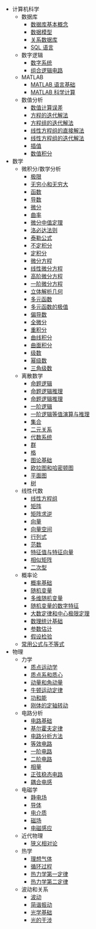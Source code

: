 - 计算机科学
    - 数据库
        - [数据库基本概念](/pages/computer-science/database/database-basic-concept.md)
        - [数据模型](/pages/computer-science/database/data-model.md)
        - [关系数据库](/pages/computer-science/database/relational-database.md)
        - [SQL 语言](/pages/computer-science/database/sql.md)
    - 数字逻辑
        - [数字系统](/pages/computer-science/digital-logic/digital-system.md)
        - [组合逻辑电路](/pages/computer-science/digital-logic/combinational-logic-circuit.md)
    - MATLAB
        - [MATLAB 语言基础](/pages/computer-science/matlab/matlab-language-basis.md)
        - [MATLAB 科学计算](/pages/computer-science/matlab/matlab-scientific-computing.md)
    - 数值分析
        - [数值计算误差](/pages/computer-science/numerical-analysis/numerical-compution-error.md)
        - [方程的迭代解法](/pages/computer-science/numerical-analysis/equation-iterative-method.md)
        - [方程组的迭代解法](/pages/computer-science/numerical-analysis/equation-system-iterative-method.md)
        - [线性方程组的直接解法](/pages/computer-science/numerical-analysis/linear-equation-system-straight-method.md)
        - [线性方程组的迭代解法](/pages/computer-science/numerical-analysis/linear-equation-system-iterative-method.md)
        - [插值](/pages/computer-science/numerical-analysis/interpolation)
        - [数值积分](/pages/computer-science/numerical-analysis/numerical-integral.md)
- 数学
    - 微积分/数学分析
        - [极限](/pages/mathematics/calculus/limit.md)
        - [无穷小和无穷大](/pages/mathematics/calculus/infinitesimal-and-infinite.md)
        - [函数](/pages/mathematics/calculus/function.md)
        - [导数](/pages/mathematics/calculus/derivative.md)
        - [微分](/pages/mathematics/calculus/differential.md)
        - [曲率](/pages/mathematics/calculus/curvature.md)
        - [微分中值定理](/pages/mathematics/calculus/differential-mean-theorem.md)
        - [洛必达法则](/pages/mathematics/calculus/lhopitals-law.md)
        - [泰勒公式](/pages/mathematics/calculus/taylor-formula.md)
        - [不定积分](/pages/mathematics/calculus/indefinite-integral.md)
        - [定积分](/pages/mathematics/calculus/definite-integral.md)
        - [微分方程](/pages/mathematics/calculus/differential-equation.md)
        - [线性微分方程](/pages/mathematics/calculus/linear-differential-equation.md)
        - [高阶微分方程](/pages/mathematics/calculus/high-order-differential-equation.md)
        - [一阶微分方程](/pages/mathematics/calculus/first-order-differential-equation.md)
        - [立体解析几何](/pages/mathematics/calculus/solid-analytic-geometry.md)
        - [多元函数](/pages/mathematics/calculus/multivariate-function.md)
        - [多元函数的极值](/pages/mathematics/calculus/multivariate-function-extreme-value.md)
        - [偏导数](/pages/mathematics/calculus/partial-derivative.md)
        - [全微分](/pages/mathematics/calculus/total-differential.md)
        - [重积分](/pages/mathematics/calculus/multiple-integral.md)
        - [曲线积分](/pages/mathematics/calculus/curve-integral.md)
        - [曲面积分](/pages/mathematics/calculus/surface-integral.md)
        - [级数](/pages/mathematics/calculus/series.md)
        - [幂级数](/pages/mathematics/calculus/power-series.md)
        - [三角级数](/pages/mathematics/calculus/trigonometric-series.md)
    - 离散数学
        - [命题逻辑](/pages/mathematics/discrete-mathematics/proposition-logic.md)
        - [命题逻辑推理](/pages/mathematics/discrete-mathematics/proposition-logic-calculation.md)
        - [命题逻辑推理](/pages/mathematics/discrete-mathematics/proposition-logic-reasoning.md)
        - [一阶逻辑](/pages/mathematics/discrete-mathematics/first-order-logic.md)
        - [一阶逻辑等值演算与推理](/pages/mathematics/discrete-mathematics/first-order-logic-calculation-and-reasoning.md)
        - [集合](/pages/mathematics/discrete-mathematics/set.md)
        - [二元关系](/pages/mathematics/discrete-mathematics/binary-relationship.md)
        - [代数系统](/pages/mathematics/discrete-mathematics/algebraic-system.md)
        - [群](/pages/mathematics/discrete-mathematics/group.md)
        - [格](/pages/mathematics/discrete-mathematics/lattice.md)
        - [图论基础](/pages/mathematics/discrete-mathematics/graph-basis.md)
        - [欧拉图和哈密顿图](/pages/mathematics/discrete-mathematics/euler-and-hamiltonian-graph.md)
        - [平面图](/pages/mathematics/discrete-mathematics/plane-graph.md)
        - [树](/pages/mathematics/discrete-mathematics/tree.md)
    - 线性代数
        - [线性方程组](/pages/mathematics/linear-algrbra/linear-equation-system.md)
        - [矩阵](/pages/mathematics/linear-algrbra/matrix.md)
        - [矩阵求逆](/pages/mathematics/linear-algrbra/matrix-inverse.md)
        - [向量](/pages/mathematics/linear-algrbra/quadratic-form.md)
        - [向量空间](/pages/mathematics/linear-algrbra/vector-space.md)
        - [行列式](/pages/mathematics/linear-algrbra/determinant.md)
        - [范数](/pages/mathematics/linear-algrbra/norm.md)
        - [特征值与特征向量](/pages/mathematics/linear-algrbra/eigenvalue-and-eigenvector.md)
        - [相似矩阵](/pages/mathematics/linear-algrbra/similar-matrix.md)
        - [二次型](/pages/mathematics/linear-algrbra/quadratic-form.md)
    - 概率论
        - [概率基础](/pages/mathematics/probability-theory/probability-basis.md)
        - [随机变量](/pages/mathematics/probability-theory/random-variable.md)
        - [多维随机变量](/pages/mathematics/probability-theory/multidimensional-random-variable.md)
        - [随机变量的数字特征](/pages/mathematics/probability-theory/random-variable-numerical-trait.md)
        - [大数定律和中心极限定理](/pages/mathematics/probability-theory/central-limit-theorem.md)
        - [数理统计基础](/pages/mathematics/probability-theory/mathematical-statistics-basis.md)
        - [参数估计](/pages/mathematics/probability-theory/parameter-estimation.md)
        - [假设检验](/pages/mathematics/probability-theory/hypothesis-testing.md)
    - [常用公式与不等式](/pages/mathematics/formula-and-inequality.md)
- 物理
    - 力学
        - [质点运动学](/pages/physics/dynamics/mass-point-kinematics.md)
        - [质点系和质心](/pages/physics/dynamics/mass-point-system-and-centor-of-mass.md)
        - [动量和角动量](/pages/physics/dynamics/momentum-and-angular-momentum.md)
        - [牛顿运动定律](/pages/physics/dynamics/newtons-law-of-motion.md)
        - [功和能](/pages/physics/dynamics/work-and-energy.md)
        - [刚体的定轴转动](/pages/physics/dynamics/rigid-body-fixed-axis-rotation.md)
    - 电路分析
        - [电路基础](/pages/physics/electric-circuit/electric-circuit-basis.md)
        - [基尔霍夫定律](/pages/physics/electric-circuit/kirchhoffs-law.md)
        - [电路分析方法](/pages/physics/electric-circuit/electric-circuit-analysis-method.md)
        - [等效电路](/pages/physics/electric-circuit/equivalent-electric-circuit.md)
        - [一阶电路](/pages/physics/electric-circuit/first-order-electric-circuit.md)
        - [二阶电路](/pages/physics/electric-circuit/second-order-electric-circuit.md)
        - [相量](/pages/physics/electric-circuit/phasor.md)
        - [正弦稳态电路](/pages/physics/electric-circuit/sinusoidal-steady-state-circuit.md)
        - [耦合电感](/pages/physics/electric-circuit/coupled-inductor.md)
    - 电磁学
        - [静电场](/pages/physics/electromagnetism/electrostatic-field.md)
        - [导体](/pages/physics/electromagnetism/conductor.md)
        - [电介质](/pages/physics/electromagnetism/dielectric.md)
        - [磁场](/pages/physics/electromagnetism/magnetic-field.md)
        - [电磁感应](/pages/physics/electromagnetism/electromagnetic-induction.md)
    - 近代物理
        - [狭义相对论](/pages/physics/modern-physics/special-relativity.md)
    - 热学
        - [理想气体](/pages/physics/thermodynamics/ideal-gas.md)
        - [循环过程](/pages/physics/thermodynamics/cycle-process.md)
        - [热力学第一定律](/pages/physics/thermodynamics/first-law-of-thermodynamics.md)
        - [热力学第二定律](/pages/physics/thermodynamics/second-law-of-thermodynamics.md)
    - 波动和关系
        - [波动](/pages/physics/oscillation-and-optics/optics-basis.md)
        - [简谐振动](/pages/physics/oscillation-and-optics/simple-harmonic-oscillation.md)
        - [光学基础](/pages/physics/oscillation-and-optics/optics-basis.md)
        - [光的干涉](/pages/physics/oscillation-and-optics/light-interference.md)
